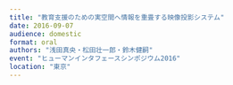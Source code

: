```yaml
---
title: "教育支援のための実空間へ情報を重畳する映像投影システム"
date: 2016-09-07
audience: domestic
format: oral
authors: "浅田真央・松田壮一郎・鈴木健嗣"
event: "ヒューマンインタフェースシンポジウム2016"
location: "東京"
---
```

